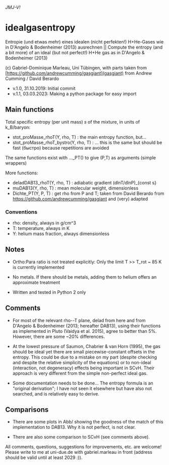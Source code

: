 _JMJ-V!_

# idealgasentropy
Entropie (und etwas mehr) eines idealen (nicht perfekten!) H+He-Gases wie in D'Angelo & Bodenheimer (2013) ausrechnen
|| Compute the entropy (and a bit more) of an ideal (but not perfect!) H+He gas as in D'Angelo & Bodenheimer (2013)

(c) Gabriel-Dominique Marleau, Uni Tübingen,
    with parts taken from [https://github.com/andrewcumming/gasgiant](gasgiant) from Andrew Cumming / David Berardo

- v.1.0, 31.10.2019: Initial commit
- v.1.1, 03.03.2023: Making a python package for easy import

## Main functions
Total specific entropy (per unit mass) _s_ of the mixture, in units of k_B/baryon:
- stot_proMasse_rhoT(Y, rho, T)        : the main entropy function, but...
- stot_proMasse_rhoT_bystro(Y, rho, T) : ... this is the same but should be fast (быстро) because repetitions are avoided

The same functions exist with ..._PT() to give (P,T) as arguments (simple wrappers)

More functions:
- deladDAB13_rhoT(Y, rho, T)           : adiabatic gradient (dlnT/dlnP)\_{const s}
- muDAB13(Y, rho, T)                   : mean molecular weight, dimensionless
- Dichte_PT(Y, P, T)                   : get rho from P and T; taken from David Berardo from https://github.com/andrewcumming/gasgiant and (very) adapted
 
### Conventions
- rho: density,              always in g/cm^3
- T:   temperature,          always in K
- Y:   helium mass fraction, always dimensionless

## Notes
- Ortho:Para ratio is not treated explicitly: Only the limit T >> T_rot ~ 85 K is currently implemented

- No metals. If there should be metals, adding them to helium offers an approximate treatment

- Written and tested in Python 2 only

## Comments
- For most of the relevant rho--T plane, delad from here and from D'Angelo & Bodenheimer (2013; hereafter DAB13), using their functions as implemented in Pluto (Vaidya et al. 2015), agree to better than 5%. However, there are some ~20% differences.

- At the lowest pressure of Saumon, Chabrier & van Horn (1995), the gas should be ideal yet there are small piecewise-constant offsets in the entropy. This could be due to a mistake on my part (despite checking and despite the relative simplicity of the equations) or to non-ideal (interaction, not degeneracy) effects being important in SCvH. Their approach is very different from the simple non-perfect ideal gas.

- Some documentation needs to be done... The entropy formula is an "original derivation"; I have not seen it elsewhere but have also not searched, and is relatively easy to derive.

## Comparisons
- There are some plots in Abb/ showing the goodness of the match of this implementation to DAB13. Why it is not perfect, is not clear.

- There are also some comparison to SCvH (see comments above).

All comments, questions, suggestions for improvements, etc. are welcome! Please write to me at uni-due.de with gabriel.marleau in front (address should be valid until at least 2029 :)).
